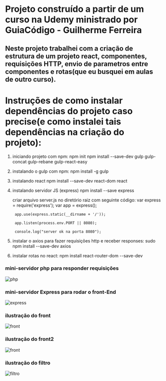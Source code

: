 # Projeto construído a partir de um curso na Udemy ministrado por GuiaCódigo - Guilherme Ferreira


## Neste projeto trabalhei com a criação de estrutura de um projeto react, componentes, requisições HTTP, envio de parametros entre componentes e rotas(que eu busquei em aulas de outro curso).





# Instruções de como instalar dependências do projeto caso precise(e como instalei tais dependências  na criação do projeto):

1. iniciando projeto com npm:
    npm init
    npm install --save-dev gulp gulp-concat gulp-rebane gulp-react-easy
2. instalando o gulp com npm:
    npm install -g gulp
3. instalando react
    npm install --save-dev react-dom react
4. instalando servidor JS (express)
    npm install --save express

    criar arquivo server.js no diretório raiz com seguinte código:
        var express = require('express');
        var app = express();

        app.use(express.static(__dirname + '/'));

        app.listen(process.env.PORT || 8080);

        console.log("server ok na porta 8080");

5. instalar o axios para fazer requisições http e receber responses:
    sudo npm install --save-dev axios


6. instalar rotas no react:
     npm install react-router-dom --save-dev

### mini-servidor php para responder requisições
![php](https://image.ibb.co/g1wuYn/servidor_PHP.png)

### mini-servidor Express para rodar o front-End
![express](https://image.ibb.co/fUD8tn/servidor_Express_JS.png)
     

### ilustração do front
![front](https://image.ibb.co/nv6uYn/Home.png)

### ilustração do front2
![front](https://image.ibb.co/nv6uYn/Home2.png)

### ilustração do filtro
![filtro](https://image.ibb.co/cOegDn/filtro.png)


